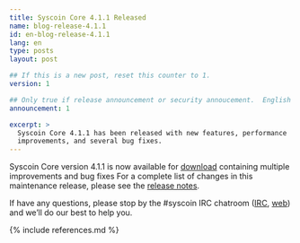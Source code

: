 ```yaml
---
title: Syscoin Core 4.1.1 Released
name: blog-release-4.1.1
id: en-blog-release-4.1.1
lang: en
type: posts
layout: post

## If this is a new post, reset this counter to 1.
version: 1

## Only true if release announcement or security annoucement.  English posts only
announcement: 1

excerpt: >
  Syscoin Core 4.1.1 has been released with new features, performance
  improvements, and several bug fixes.
---
```

Syscoin Core version 4.1.1 is now available for [download][download
page] containing multiple improvements and bug fixes For a complete list
of changes in this maintenance release, please see the [release
notes][].

If have any questions, please stop by the #syscoin IRC chatroom
([IRC][irc], [web][web irc]) and we’ll do our best to help you.

[release notes]: /en/releases/4.1.1/
[IRC]: irc://irc.freenode.net/syscoin
[web irc]: https://webchat.freenode.net/?channels=syscoin&uio=d4
[download page]: /en/download

{% include references.md %}
